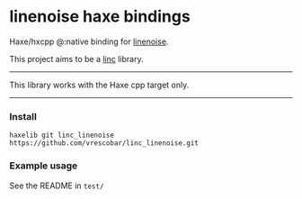 # linenoise haxe bindings
Haxe/hxcpp @:native binding for [linenoise](https://github.com/antirez/linenoise).

This project aims to be a [linc](http://snowkit.github.io/linc/) library.

---

This library works with the Haxe cpp target only.

---

### Install

`haxelib git linc_linenoise https://github.com/vrescobar/linc_linenoise.git`

### Example usage

See the README in `test/`
